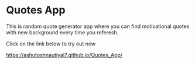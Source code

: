 # Quotes App

This is random quote generator app where you can find motivational quotes with new background every time you referesh.

Click on the link below to try out now

https://ashutoshnautiyal7.github.io/Quotes_App/
